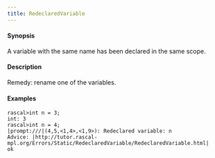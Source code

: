 ```yaml
---
title: RedeclaredVariable
---
```


#### Synopsis

A variable with the same name has been declared in the same scope.

#### Description

Remedy: rename one of the variables.

#### Examples


```rascal-shell
rascal>int n = 3;
int: 3
rascal>int n = 4;
|prompt:///|(4,5,<1,4>,<1,9>): Redeclared variable: n
Advice: |http://tutor.rascal-mpl.org/Errors/Static/RedeclaredVariable/RedeclaredVariable.html|
ok
```


